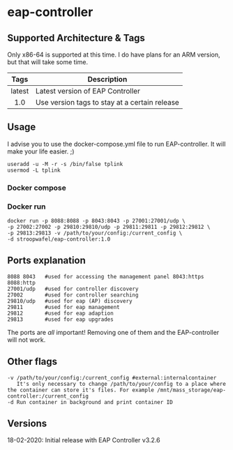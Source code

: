 # eap-controller
## Supported Architecture & Tags

Only x86-64 is supported at this time. I do have plans for an ARM version, but that will take some time.

| Tags | Description |
| :----: | --- |
| latest | Latest version of EAP Controller |
| 1.0 | Use version tags to stay at a certain release |

## Usage
I advise you to use the docker-compose.yml file to run EAP-controller. It will make your life easier. ;)

```
useradd -u -M -r -s /bin/false tplink
usermod -L tplink
```
### Docker compose


### Docker run
```
docker run -p 8088:8088 -p 8043:8043 -p 27001:27001/udp \
-p 27002:27002 -p 29810:29810/udp -p 29811:29811 -p 29812:29812 \
-p 29813:29813 -v /path/to/your/config:/current_config \
-d stroopwafel/eap-controller:1.0
```

## Ports explanation
```
8088 8043   #used for accessing the management panel 8043:https 8088:http
27001/udp   #used for controller discovery
27002       #used for controller searching
29810/udp   #used for eap (AP) discovery
29811       #used for eap management
29812       #used for eap adaption
29813       #used for eap upgrades
```
The ports are _all_ important! Removing one of them and the EAP-controller will not work.

## Other flags
```
-v /path/to/your/config:/current_config #external:internalcontainer
   It's only necessary to change /path/to/your/config to a place where the container can store it's files. For example /mnt/mass_storage/eap-controller:/current_config
-d Run container in background and print container ID
```

## Versions

18-02-2020: Initial release with EAP Controller v3.2.6
